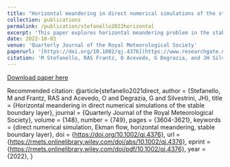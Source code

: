 ```yaml
---
title: "Horizontal meandering in direct numerical simulations of the stable boundary layer"
collection: publications
permalink: /publication/stefanello2022horizontal
excerpt: 'This paper explores horizontal meandering problem in the stable boundary layer using Xcompact3d'
date: 2022-10-01
venue: 'Quarterly Journal of the Royal Meteorological Society'
paperurl: '[https://doi.org/10.1002/qj.4376](https://www.researchgate.net/publication/364114771_Horizontal_Meandering_in_Direct_Numerical_Simulation_of_the_Stable_Boundary_Layer)'
citation: 'M Stefanello, RAS Frantz, O Acevedo, G Degrazia, and JH Silvestrini. Horizontal meandering in direct numerical simulations of the stable boundary layer. Quarterly Journal of the Royal Meteorological Society, 148(749):3604–3621, 202.'
---
```


[Download paper here](https://www.researchgate.net/publication/364114771_Horizontal_Meandering_in_Direct_Numerical_Simulation_of_the_Stable_Boundary_Layer)

Recommended citation: 
@article{stefanello2021direct,
author = {Stefanello, M and Frantz, RAS and Acevedo, O and Degrazia, G and Silvestrini, JH},
title = {Horizontal meandering in direct numerical simulations of the stable boundary layer},
journal = {Quarterly Journal of the Royal Meteorological Society},
volume = {148},
number = {749},
pages = {3604-3621},
keywords = {direct numerical simulation, Ekman flow, horizontal meandering, stable boundary layer},
doi = {https://doi.org/10.1002/qj.4376},
url = {https://rmets.onlinelibrary.wiley.com/doi/abs/10.1002/qj.4376},
eprint = {https://rmets.onlinelibrary.wiley.com/doi/pdf/10.1002/qj.4376},
year = {2022},
}

